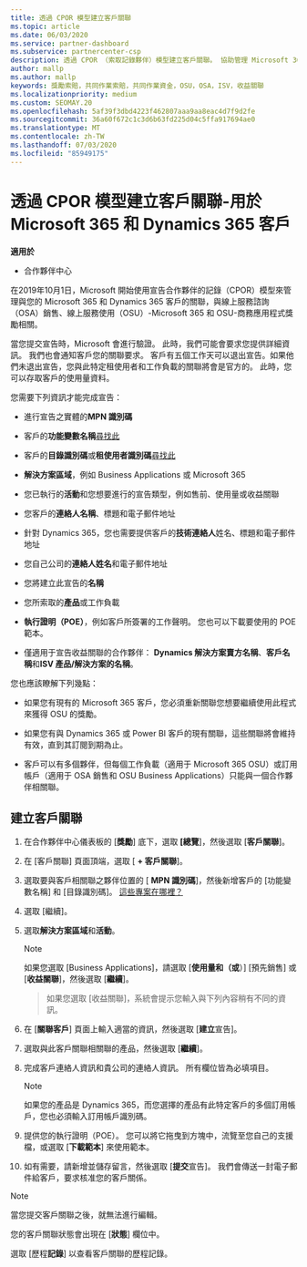 ```yaml
---
title: 透過 CPOR 模型建立客戶關聯
ms.topic: article
ms.date: 06/03/2020
ms.service: partner-dashboard
ms.subservice: partnercenter-csp
description: 透過 CPOR （索取記錄夥伴）模型建立客戶關聯。 協助管理 Microsoft 365 和 Dynamics 365 客戶的銷售、使用、& 獎勵。
author: mallp
ms.author: mallp
keywords: 獎勵索賠，共同作業索賠，共同作業資金，OSU，OSA，ISV，收益關聯
ms.localizationpriority: medium
ms.custom: SEOMAY.20
ms.openlocfilehash: 5af39f3dbd4223f462807aaa9aa8eac4d7f9d2fe
ms.sourcegitcommit: 36a60f672c1c3d6b63fd225d04c5ffa917694ae0
ms.translationtype: MT
ms.contentlocale: zh-TW
ms.lasthandoff: 07/03/2020
ms.locfileid: "85949175"
---
```

# <a name="create-a-customer-association-via-the-cpor-model--use-for-microsoft-365-and-dynamics-365-customers"></a>透過 CPOR 模型建立客戶關聯-用於 Microsoft 365 和 Dynamics 365 客戶

**適用於**

- 合作夥伴中心

在2019年10月1日，Microsoft 開始使用宣告合作夥伴的記錄（CPOR）模型來管理與您的 Microsoft 365 和 Dynamics 365 客戶的關聯，與線上服務諮詢（OSA）銷售、線上服務使用（OSU）-Microsoft 365 和 OSU-商務應用程式獎勵相關。

當您提交宣告時，Microsoft 會進行驗證。 此時，我們可能會要求您提供詳細資訊。 我們也會通知客戶您的關聯要求。 客戶有五個工作天可以退出宣告。如果他們未退出宣告，您與此特定租使用者和工作負載的關聯將會是官方的。 此時，您可以存取客戶的使用量資料。 

您需要下列資訊才能完成宣告：

- 進行宣告之實體的**MPN 識別碼**

- 客戶的**功能變數名稱**[尋找此](https://docs.microsoft.com/partner-center/find-customer-domain-name)

- 客戶的**目錄識別碼**或**租使用者識別碼**[尋找此](https://docs.microsoft.com/partner-center/find-customer-domain-name)

- **解決方案區域**，例如 Business Applications 或 Microsoft 365

- 您已執行的**活動**和您想要進行的宣告類型，例如售前、使用量或收益關聯

- 您客戶的**連絡人名稱**、標題和電子郵件地址

- 針對 Dynamics 365，您也需要提供客戶的**技術連絡人**姓名、標題和電子郵件地址

- 您自己公司的**連絡人姓名**和電子郵件地址

- 您將建立此宣告的**名稱**

- 您所索取的**產品**或工作負載

- **執行證明（POE）**，例如客戶所簽署的工作聲明。 您也可以下載要使用的 POE 範本。

- 僅適用于宣告收益關聯的合作夥伴： **Dynamics 解決方案賣方名稱**、**客戶名稱**和**ISV 產品/解決方案的名稱**。 

您也應該瞭解下列幾點：

- 如果您有現有的 Microsoft 365 客戶，您必須重新關聯您想要繼續使用此程式來獲得 OSU 的獎勵。

- 如果您有與 Dynamics 365 或 Power BI 客戶的現有關聯，這些關聯將會維持有效，直到其訂閱到期為止。

- 客戶可以有多個夥伴，但每個工作負載（適用于 Microsoft 365 OSU）或訂用帳戶（適用于 OSA 銷售和 OSU Business Applications）只能與一個合作夥伴相關聯。

## <a name="create-a-customer-association"></a>建立客戶關聯

1. 在合作夥伴中心儀表板的 [**獎勵**] 底下，選取 **[總覽**]，然後選取 [**客戶關聯**]。 

2. 在 [客戶關聯] 頁面頂端，選取 [ **+ 客戶關聯**]。

3. 選取要與客戶相關聯之夥伴位置的 [ **MPN 識別碼**]，然後新增客戶的 [功能變數名稱] 和 [目錄識別碼]。 [這些專案在哪裡？](https://docs.microsoft.com/partner-center/find-customer-domain-name)

4. 選取 [繼續]。

5. 選取**解決方案區域**和**活動**。 

   >[!Note]
   >
   >如果您選取 [Business Applications]，請選取 [**使用量和（或**）] [預先銷售] 或 [**收益關聯**]，然後選取 [**繼續**]。 

   >如果您選取 [收益關聯]，系統會提示您輸入與下列內容稍有不同的資訊。

6. 在 [**關聯客戶**] 頁面上輸入適當的資訊，然後選取 [**建立**宣告]。

7. 選取與此客戶關聯相關聯的產品，然後選取 [**繼續**]。

8. 完成客戶連絡人資訊和貴公司的連絡人資訊。 所有欄位皆為必填項目。 

   >[!NOTE]
   >如果您的產品是 Dynamics 365，而您選擇的產品有此特定客戶的多個訂用帳戶，您也必須輸入訂用帳戶識別碼。

9. 提供您的執行證明（POE）。 您可以將它拖曳到方塊中，流覽至您自己的支援檔，或選取 [**下載範本**] 來使用範本。 

10. 如有需要，請新增並儲存留言，然後選取 [**提交**宣告]。 我們會傳送一封電子郵件給客戶，要求核准您的客戶關係。

   >[!NOTE]
   >當您提交客戶關聯之後，就無法進行編輯。

您的客戶關聯狀態會出現在 [**狀態**] 欄位中。

選取 [歷程**記錄**] 以查看客戶關聯的歷程記錄。
